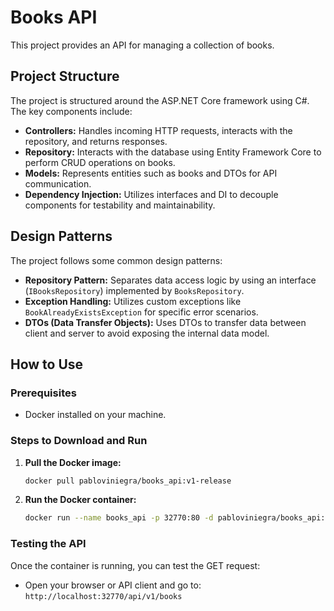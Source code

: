 # Books API

This project provides an API for managing a collection of books.

## Project Structure

The project is structured around the ASP.NET Core framework using C#. The key components include:
- **Controllers:** Handles incoming HTTP requests, interacts with the repository, and returns responses.
- **Repository:** Interacts with the database using Entity Framework Core to perform CRUD operations on books.
- **Models:** Represents entities such as books and DTOs for API communication.
- **Dependency Injection:** Utilizes interfaces and DI to decouple components for testability and maintainability.

## Design Patterns

The project follows some common design patterns:
- **Repository Pattern:** Separates data access logic by using an interface (`IBooksRepository`) implemented by `BooksRepository`.
- **Exception Handling:** Utilizes custom exceptions like `BookAlreadyExistsException` for specific error scenarios.
- **DTOs (Data Transfer Objects):** Uses DTOs to transfer data between client and server to avoid exposing the internal data model.

## How to Use

### Prerequisites
- Docker installed on your machine.

### Steps to Download and Run
1. **Pull the Docker image:**
   ```bash
   docker pull pabloviniegra/books_api:v1-release
   
2. **Run the Docker container:**
   ```bash
   docker run --name books_api -p 32770:80 -d pabloviniegra/books_api:v1-release

### Testing the API
Once the container is running, you can test the GET request:
- Open your browser or API client and go to: `http://localhost:32770/api/v1/books`
